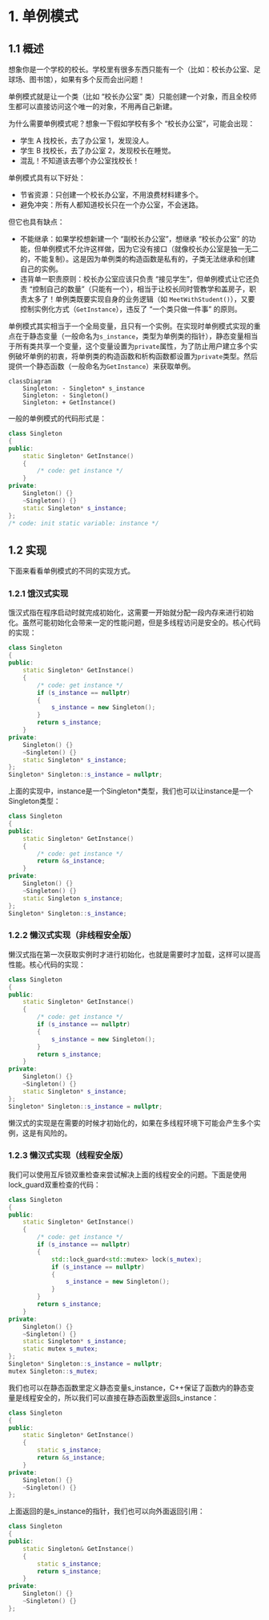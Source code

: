 # 1. 单例模式

## 1.1 概述

想象你是一个学校的校长。学校里有很多东西只能有一个（比如：校长办公室、足球场、图书馆），如果有多个反而会出问题！

单例模式就是让一个类（比如 “校长办公室” 类）只能创建一个对象，而且全校师生都可以直接访问这个唯一的对象，不用再自己新建。

为什么需要单例模式呢？想象一下假如学校有多个 “校长办公室”，可能会出现：

+ 学生 A 找校长，去了办公室 1，发现没人。
+ 学生 B 找校长，去了办公室 2，发现校长在睡觉。
+ 混乱！不知道该去哪个办公室找校长！

单例模式具有以下好处：
+ 节省资源：只创建一个校长办公室，不用浪费材料建多个。
+ 避免冲突：所有人都知道校长只在一个办公室，不会迷路。

但它也具有缺点：

+ 不能继承：如果学校想新建一个 “副校长办公室”，想继承 “校长办公室” 的功能，但单例模式不允许这样做，因为它没有接口（就像校长办公室是独一无二的，不能复制）。这是因为单例类的构造函数是私有的，子类无法继承和创建自己的实例。
+ 违背单一职责原则：校长办公室应该只负责 “接见学生”，但单例模式让它还负责 “控制自己的数量”（只能有一个），相当于让校长同时管教学和盖房子，职责太多了！单例类既要实现自身的业务逻辑（如 `MeetWithStudent()`），又要控制实例化方式（`GetInstance`），违反了 “一个类只做一件事” 的原则。

单例模式其实相当于一个全局变量，且只有一个实例。在实现时单例模式实现的重点在于静态变量（一般命名为`s_instance`，类型为单例类的指针），静态变量相当于所有类共享一个变量，这个变量设置为`private`属性，为了防止用户建立多个实例破坏单例的初衷，将单例类的构造函数和析构函数都设置为`private`类型。然后提供一个静态函数（一般命名为`GetInstance`）来获取单例。

```mermaid
classDiagram
    Singleton: - Singleton* s_instance 
    Singleton: - Singleton()
    Singleton: + GetInstance()
```

一般的单例模式的代码形式是：

```cpp
class Singleton
{
public:
    static Singleton* GetInstance()
    {
        /* code: get instance */
    }
private:
    Singleton() {}
    ~Singleton() {}
    static Singleton* s_instance;
};
/* code: init static variable: instance */
```

## 1.2 实现

下面来看看单例模式的不同的实现方式。

### 1.2.1 饿汉式实现

饿汉式指在程序启动时就完成初始化，这需要一开始就分配一段内存来进行初始化。虽然可能初始化会带来一定的性能问题，但是多线程访问是安全的。核心代码的实现：

```cpp
class Singleton
{
public:
    static Singleton* GetInstance()
    {
        /* code: get instance */
        if (s_instance == nullptr)
        {
            s_instance = new Singleton();
        }
        return s_instance;
    }
private:
    Singleton() {}
    ~Singleton() {}
    static Singleton* s_instance;
};
Singleton* Singleton::s_instance = nullptr;
```

上面的实现中，instance是一个Singleton*类型，我们也可以让instance是一个Singleton类型：

```cpp
class Singleton
{
public:
    static Singleton* GetInstance()
    {
        /* code: get instance */
        return &s_instance;
    }
private:
    Singleton() {}
    ~Singleton() {}
    static Singleton s_instance;
};
Singleton* Singleton::s_instance;
```







### 1.2.2 懒汉式实现（非线程安全版）

懒汉式指在第一次获取实例时才进行初始化，也就是需要时才加载，这样可以提高性能。核心代码的实现：

```cpp
class Singleton
{
public:
    static Singleton* GetInstance()
    {
        /* code: get instance */
        if (s_instance == nullptr)
        {
            s_instance = new Singleton();
        }
        return s_instance;
    }
private:
    Singleton() {}
    ~Singleton() {}
    static Singleton* s_instance;
};
Singleton* Singleton::s_instance = nullptr;
```

懒汉式的实现是在需要的时候才初始化的，如果在多线程环境下可能会产生多个实例，这是有风险的。

### 1.2.3 懒汉式实现（线程安全版）

我们可以使用互斥锁双重检查来尝试解决上面的线程安全的问题。下面是使用lock_guard双重检查的代码：


```cpp
class Singleton
{
public:
    static Singleton* GetInstance()
    {
        /* code: get instance */
        if (s_instance == nullptr)
        {
            std::lock_guard<std::mutex> lock(s_mutex);
            if (s_instance == nullptr)
            {
                s_instance = new Singleton();
            }
        }
        return s_instance;
    }
private:
    Singleton() {}
    ~Singleton() {}
    static Singleton* s_instance;
    static mutex s_mutex;
};
Singleton* Singleton::s_instance = nullptr;
mutex Singleton::s_mutex;
```

我们也可以在静态函数里定义静态变量s_instance，C++保证了函数内的静态变量是线程安全的，所以我们可以直接在静态函数里返回s_instance：

```cpp
class Singleton
{
public:
    static Singleton* GetInstance()
    {
        static s_instance;
        return &s_instance;
    }
private:
    Singleton() {}
    ~Singleton() {}
};
```

上面返回的是s_instance的指针，我们也可以向外面返回引用：

```cpp
class Singleton
{
public:
    static Singleton& GetInstance()
    {
        static s_instance;
        return s_instance;
    }
private:
    Singleton() {}
    ~Singleton() {}
};
```






